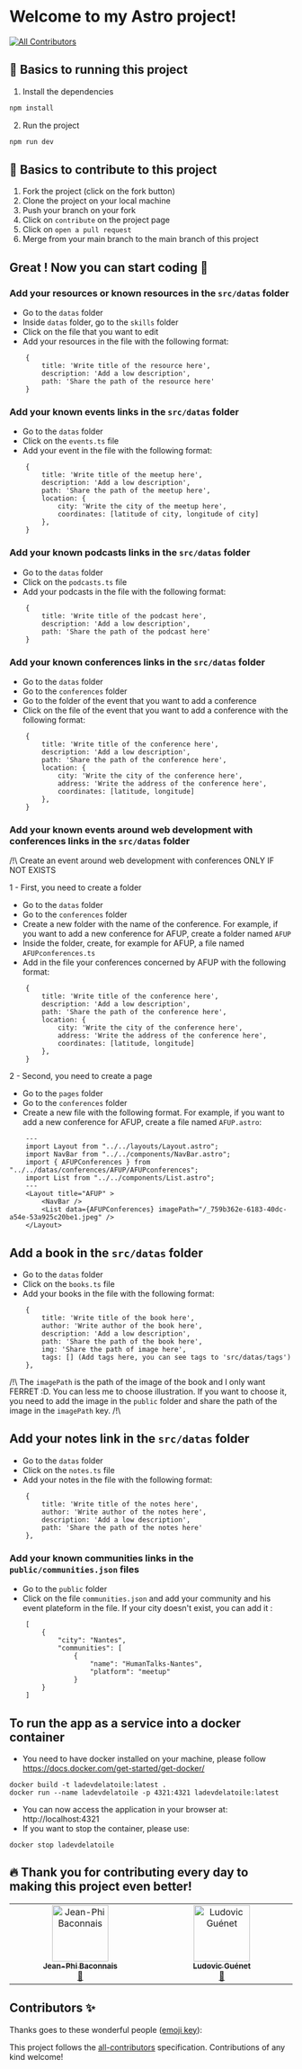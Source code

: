 # Welcome to my Astro project!
<!-- ALL-CONTRIBUTORS-BADGE:START - Do not remove or modify this section -->
[![All Contributors](https://img.shields.io/badge/all_contributors-1-orange.svg?style=flat-square)](#contributors-)
<!-- ALL-CONTRIBUTORS-BADGE:END -->

## 🚀 Basics to running this project

1. Install the dependencies

```sh
npm install
```

2. Run the project

```sh
npm run dev
```

## 🧠 Basics to contribute to this project

1. Fork the project (click on the fork button)
2. Clone the project on your local machine
3. Push your branch on your fork
4. Click on `contribute` on the project page
5. Click on `open a pull request`
6. Merge from your main branch to the main branch of this project

## Great ! Now you can start coding 🎉

### Add your resources or known resources in the `src/datas` folder

- Go to the `datas` folder
- Inside `datas` folder, go to the `skills` folder
- Click on the file that you want to edit
- Add your resources in the file with the following format:

```
    {
        title: 'Write title of the resource here',
        description: 'Add a low description',
        path: 'Share the path of the resource here'
    }
```

### Add your known **events** links in the `src/datas` folder

- Go to the `datas` folder
- Click on the `events.ts` file
- Add your event in the file with the following format:

```
    {
        title: 'Write title of the meetup here',
        description: 'Add a low description',
        path: 'Share the path of the meetup here',
        location: {
            city: 'Write the city of the meetup here',
            coordinates: [latitude of city, longitude of city]
        },
    }
```

### Add your known **podcasts** links in the `src/datas` folder

- Go to the `datas` folder
- Click on the `podcasts.ts` file
- Add your podcasts in the file with the following format:

```
    {
        title: 'Write title of the podcast here',
        description: 'Add a low description',
        path: 'Share the path of the podcast here'
    }
```

### Add your known **conferences** links in the `src/datas` folder

- Go to the `datas` folder
- Go to the `conferences` folder
- Go to the folder of the event that you want to add a conference
- Click on the file of the event that you want to add a conference with the following format:

```
    {
        title: 'Write title of the conference here',
        description: 'Add a low description',
        path: 'Share the path of the conference here',
        location: {
            city: 'Write the city of the conference here',
            address: 'Write the address of the conference here',
            coordinates: [latitude, longitude]
        },
    }
```

### Add your known **events around web development with conferences** links in the `src/datas` folder

/!\ Create an event around web development with conferences ONLY IF NOT EXISTS

1 - First, you need to create a folder

- Go to the `datas` folder
- Go to the `conferences` folder
- Create a new folder with the name of the conference. For example, if you want to add a new conference for AFUP, create a folder named `AFUP`
- Inside the folder, create, for example for AFUP, a file named `AFUPconferences.ts`
- Add in the file your conferences concerned by AFUP with the following format:

```
    {
        title: 'Write title of the conference here',
        description: 'Add a low description',
        path: 'Share the path of the conference here',
        location: {
            city: 'Write the city of the conference here',
            address: 'Write the address of the conference here',
            coordinates: [latitude, longitude]
        },
    }
```

2 - Second, you need to create a page

- Go to the `pages` folder
- Go to the `conferences` folder
- Create a new file with the following format. For example, if you want to add a new conference for AFUP, create a file named `AFUP.astro`:

```
    ---
    import Layout from "../../layouts/Layout.astro";
    import NavBar from "../../components/NavBar.astro";
    import { AFUPConferences } from "../../datas/conferences/AFUP/AFUPconferences";
    import List from "../../components/List.astro";
    ---
    <Layout title="AFUP" >
        <NavBar />
        <List data={AFUPConferences} imagePath="/_759b362e-6183-40dc-a54e-53a925c20be1.jpeg" />
    </Layout>
```

## Add a book in the `src/datas` folder

- Go to the `datas` folder
- Click on the `books.ts` file
- Add your books in the file with the following format:

```
    {
        title: 'Write title of the book here',
        author: 'Write author of the book here',
        description: 'Add a low description',
        path: 'Share the path of the book here',
        img: 'Share the path of image here',
        tags: [] (Add tags here, you can see tags to 'src/datas/tags')
    },
```

/!\ The `imagePath` is the path of the image of the book and I only want FERRET :D. You can less me to choose illustration. If you want to choose it, you need to add the image in the `public` folder and share the path of the image in the `imagePath` key. /!\

## Add your notes link in the `src/datas` folder

- Go to the `datas` folder
- Click on the `notes.ts` file
- Add your notes in the file with the following format:

```
    {
        title: 'Write title of the notes here',
        author: 'Write author of the notes here',
        description: 'Add a low description',
        path: 'Share the path of the notes here'
    },
```

### Add your known **communities** links in the `public/communities.json` files

- Go to the `public` folder
- Click on the file `communities.json` and add your community and his event plateform in the file. If your city doesn't exist, you can add it :

```
    [
        {
            "city": "Nantes",
            "communities": [
                {
                    "name": "HumanTalks-Nantes",
                    "platform": "meetup"
                }
        }
    ]
```

## To run the app as a service into a docker container

- You need to have docker installed on your machine, please follow https://docs.docker.com/get-started/get-docker/

```
docker build -t ladevdelatoile:latest .
docker run --name ladevdelatoile -p 4321:4321 ladevdelatoile:latest
```

- You can now access the application in your browser at: http://localhost:4321
- If you want to stop the container, please use:

```
docker stop ladevdelatoile
```

## 🔥 Thank you for contributing every day to making this project even better!

<!-- ALL-CONTRIBUTORS-LIST:START - Do not remove or modify this section -->
<!-- prettier-ignore-start -->
<!-- markdownlint-disable -->
<table>
  <tbody>
    <tr>
      <td align="center" valign="top" width="14.28%"><a href="https://jeanphi-baconnais.gitlab.io/"><img src="https://avatars.githubusercontent.com/u/32639372?v=4?s=100" width="100px;" alt="Jean-Phi Baconnais"/><br /><sub><b>Jean-Phi Baconnais</b></sub></a><br /><a href="https://github.com/AlineAl/LaDevdelaToileV3/commits?author=jeanphi-baconnais" title="Documentation">📖</a></td>
      <td align="center" valign="top" width="14.28%"><a href="http://laraveljutsu.net"><img src="https://avatars.githubusercontent.com/u/36139526?v=4?s=100" width="100px;" alt="Ludovic Guénet"/><br /><sub><b>Ludovic Guénet</b></sub></a><br /><a href="https://github.com/AlineAl/LaDevdelaToileV3/commits?author=ludoguenet" title="Documentation">📖</a></td>
    </tr>
  </tbody>
</table>

<!-- markdownlint-restore -->
<!-- prettier-ignore-end -->

<!-- ALL-CONTRIBUTORS-LIST:END -->

## Contributors ✨

Thanks goes to these wonderful people ([emoji key](https://allcontributors.org/docs/en/emoji-key)):

<!-- ALL-CONTRIBUTORS-LIST:START - Do not remove or modify this section -->
<!-- prettier-ignore-start -->
<!-- markdownlint-disable -->
<!-- markdownlint-restore -->
<!-- prettier-ignore-end -->
<!-- ALL-CONTRIBUTORS-LIST:END -->

This project follows the [all-contributors](https://github.com/all-contributors/all-contributors) specification. Contributions of any kind welcome!
